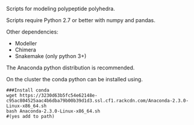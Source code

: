 Scripts for modeling polypeptide polyhedra.

Scripts require Python 2.7 or better with numpy and pandas.

Other dependencies:

* Modeller
* Chimera
* Snakemake (only python 3+)


The Anaconda python distribution is recommended. 

On the cluster the conda python can be installed using.

```
###Install conda
wget https://3230d63b5fc54e62148e-c95ac804525aac4b6dba79b00b39d1d3.ssl.cf1.rackcdn.com/Anaconda-2.3.0-Linux-x86_64.sh
bash Anaconda-2.3.0-Linux-x86_64.sh
#(yes add to path)
```